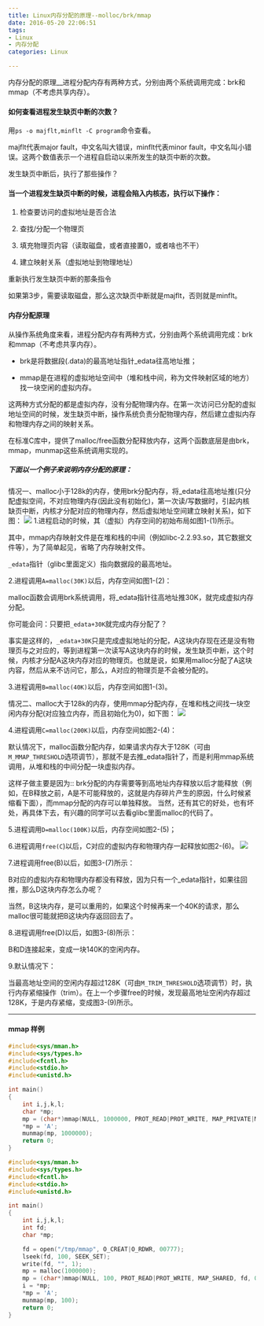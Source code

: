 ```yaml
---
title: Linux内存分配的原理--molloc/brk/mmap
date: 2016-05-20 22:06:51
tags:
- Linux
- 内存分配
categories: Linux

---
```

内存分配的原理__进程分配内存有两种方式，分别由两个系统调用完成：brk和mmap（不考虑共享内存）。

#### 如何查看进程发生缺页中断的次数？
用`ps -o majflt,minflt -C program`命令查看。

majflt代表major fault，中文名叫大错误，minflt代表minor fault，中文名叫小错误。这两个数值表示一个进程自启动以来所发生的缺页中断的次数。

发生缺页中断后，执行了那些操作？

#### 当一个进程发生缺页中断的时候，进程会陷入内核态，执行以下操作：

1. 检查要访问的虚拟地址是否合法

2. 查找/分配一个物理页

3. 填充物理页内容（读取磁盘，或者直接置0，或者啥也不干）

4. 建立映射关系（虚拟地址到物理地址）

重新执行发生缺页中断的那条指令

如果第3步，需要读取磁盘，那么这次缺页中断就是majflt，否则就是minflt。

#### 内存分配原理

从操作系统角度来看，进程分配内存有两种方式，分别由两个系统调用完成：brk和mmap（不考虑共享内存）。

- brk是将数据段(.data)的最高地址指针_edata往高地址推；

- mmap是在进程的虚拟地址空间中（堆和栈中间，称为文件映射区域的地方）找一块空闲的虚拟内存。

这两种方式分配的都是虚拟内存，没有分配物理内存。在第一次访问已分配的虚拟地址空间的时候，发生缺页中断，操作系统负责分配物理内存，然后建立虚拟内存和物理内存之间的映射关系。

在标准C库中，提供了malloc/free函数分配释放内存，这两个函数底层是由brk，mmap，munmap这些系统调用实现的。

##### 下面以一个例子来说明内存分配的原理：
情况一、malloc小于128k的内存，使用brk分配内存，将_edata往高地址推(只分配虚拟空间，不对应物理内存(因此没有初始化)，第一次读/写数据时，引起内核缺页中断，内核才分配对应的物理内存，然后虚拟地址空间建立映射关系)，如下图：
![](/images/linux/linux-memory-alloc-0.jpg)
1.进程启动的时候，其（虚拟）内存空间的初始布局如图1-(1)所示。

其中，mmap内存映射文件是在堆和栈的中间（例如libc-2.2.93.so，其它数据文件等），为了简单起见，省略了内存映射文件。

`_edata`指针（glibc里面定义）指向数据段的最高地址。

2.进程调用`A=malloc(30K)`以后，内存空间如图1-(2)：

malloc函数会调用brk系统调用，将_edata指针往高地址推30K，就完成虚拟内存分配。

你可能会问：只要把`_edata+30K`就完成内存分配了？

事实是这样的，`_edata+30K`只是完成虚拟地址的分配，A这块内存现在还是没有物理页与之对应的，等到进程第一次读写A这块内存的时候，发生缺页中断，这个时候，内核才分配A这块内存对应的物理页。也就是说，如果用malloc分配了A这块内容，然后从来不访问它，那么，A对应的物理页是不会被分配的。

3.进程调用`B=malloc(40K)`以后，内存空间如图1-(3)。

情况二、malloc大于128k的内存，使用mmap分配内存，在堆和栈之间找一块空闲内存分配(对应独立内存，而且初始化为0)，如下图：
![](/images/linux/linux-memory-alloc-1.jpg)

4.进程调用`C=malloc(200K)`以后，内存空间如图2-(4)：

默认情况下，malloc函数分配内存，如果请求内存大于128K（可由`M_MMAP_THRESHOLD`选项调节），那就不是去推_edata指针了，而是利用mmap系统调用，从堆和栈的中间分配一块虚拟内存。

这样子做主要是因为::
brk分配的内存需要等到高地址内存释放以后才能释放（例如，在B释放之前，A是不可能释放的，这就是内存碎片产生的原因，什么时候紧缩看下面），而mmap分配的内存可以单独释放。
当然，还有其它的好处，也有坏处，再具体下去，有兴趣的同学可以去看glibc里面malloc的代码了。

5.进程调用`D=malloc(100K)`以后，内存空间如图2-(5)；

6.进程调用`free(C`)以后，C对应的虚拟内存和物理内存一起释放如图2-(6)。
![](/images/linux/linux-memory-alloc-2.jpg)

7.进程调用free(B)以后，如图3-(7)所示：

B对应的虚拟内存和物理内存都没有释放，因为只有一个_edata指针，如果往回推，那么D这块内存怎么办呢？

当然，B这块内存，是可以重用的，如果这个时候再来一个40K的请求，那么malloc很可能就把B这块内存返回回去了。

8.进程调用free(D)以后，如图3-(8)所示：

B和D连接起来，变成一块140K的空闲内存。

9.默认情况下：

当最高地址空间的空闲内存超过128K（可由`M_TRIM_THRESHOLD`选项调节）时，执行内存紧缩操作（trim）。在上一个步骤free的时候，发现最高地址空闲内存超过128K，于是内存紧缩，变成图3-(9)所示。

---------

#### mmap 样例
```c
#include<sys/mman.h>
#include<sys/types.h>
#include<fcntl.h>
#include<stdio.h>
#include<unistd.h>

int main()
{
	int i,j,k,l;
	char *mp;
	mp = (char*)mmap(NULL, 1000000, PROT_READ|PROT_WRITE, MAP_PRIVATE|MAP_ANONYMOUS, -1, 0);
	*mp = 'A';
	munmap(mp, 1000000);
	return 0;
}
```
```c
#include<sys/mman.h>
#include<sys/types.h>
#include<fcntl.h>
#include<stdio.h>
#include<unistd.h>

int main()
{
	int i,j,k,l;
	int fd;
	char *mp;

	fd = open("/tmp/mmap", O_CREAT|O_RDWR, 00777);
	lseek(fd, 100, SEEK_SET);
	write(fd, "", 1);
	mp = malloc(1000000);
	mp = (char*)mmap(NULL, 100, PROT_READ|PROT_WRITE, MAP_SHARED, fd, 0);
	i = *mp;
	*mp = 'A';
	munmap(mp, 100);
	return 0;
}
```



